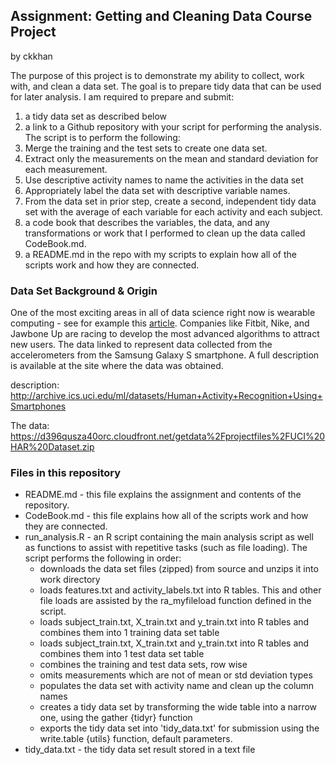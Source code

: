 ## Assignment: Getting and Cleaning Data Course Project
by ckkhan

The purpose of this project is to demonstrate my ability to collect, work with, and clean a data set. The goal is to prepare tidy data that can be used for later analysis.
I am required to prepare and submit:

1. a tidy data set as described below
2. a link to a Github repository with your script for performing the analysis. The script is to perform the following:
  1. Merge the training and the test sets to create one data set.
  2. Extract only the measurements on the mean and standard deviation for each measurement.
  3. Use descriptive activity names to name the activities in the data set
  4. Appropriately label the data set with descriptive variable names. 
  5. From the data set in prior step, create a second, independent tidy data set with the average of each variable for each activity and each subject.
3. a code book that describes the variables, the data, and any transformations or work that I performed to clean up the data called CodeBook.md.
4. a README.md in the repo with my scripts to explain how all of the scripts work and how they are connected.


### Data Set Background & Origin
One of the most exciting areas in all of data science right now is wearable computing - see for example this [article](http://www.insideactivitytracking.com/data-science-activity-tracking-and-the-battle-for-the-worlds-top-sports-brand/). Companies like Fitbit, Nike, and Jawbone Up are racing to develop the most advanced algorithms to attract new users. The data linked to represent data collected from the accelerometers from the Samsung Galaxy S smartphone. A full description is available at the site where the data was obtained.

description: http://archive.ics.uci.edu/ml/datasets/Human+Activity+Recognition+Using+Smartphones

The data: https://d396qusza40orc.cloudfront.net/getdata%2Fprojectfiles%2FUCI%20HAR%20Dataset.zip


### Files in this repository
* README.md - this file explains the assignment and contents of the repository.
* CodeBook.md - this file explains how all of the scripts work and how they are connected.
* run_analysis.R - an R script containing the main analysis script as well as functions to assist with repetitive tasks (such as file loading). The script performs the following in order:
  * downloads the data set files (zipped) from source and unzips it into work directory
  * loads features.txt and activity_labels.txt into R tables. This and other file loads are assisted by the ra_myfileload function defined in the script.
  * loads subject_train.txt, X_train.txt and y_train.txt into R tables and combines them into 1 training data set table
  * loads subject_train.txt, X_train.txt and y_train.txt into R tables and combines them into 1 test data set table
  * combines the training and test data sets, row wise
  * omits measurements which are not of mean or std deviation types
  * populates the data set with activity name and clean up the column names
  * creates a tidy data set by transforming the wide table into a narrow one, using the gather {tidyr} function
  * exports the tidy data set into 'tidy_data.txt' for submission using the write.table {utils} function, default parameters.
* tidy_data.txt - the tidy data set result stored in a text file 
